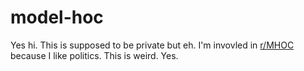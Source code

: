 # model-hoc

Yes hi. This is supposed to be private but eh. I'm invovled in [r/MHOC](https://old.reddit.com/r/MHOC) because I like politics.
This is weird.
Yes.
